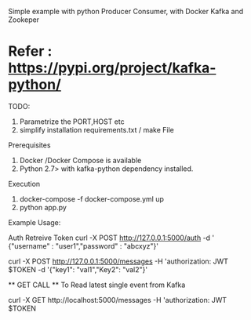 Simple example with python Producer Consumer, with Docker Kafka and Zookeper

# Refer : https://pypi.org/project/kafka-python/


TODO:
   1) Parametrize the PORT,HOST etc 
   2) simplify installation requirements.txt / make File 
   
   
 Prerequisites  
   1) Docker /Docker Compose is available
   2) Python 2.7> with kafka-python dependency installed.
   
 

 Execution
 1) docker-compose -f docker-compose.yml up 
 2) python app.py
 
 Example Usage:
 
 Auth
 Retreive Token 
 curl -X POST http://127.0.0.1:5000/auth -d ' {"username" : "user1","password" : "abcxyz"}'


 curl -X POST  http://127.0.0.1:5000/messages -H 'authorization: JWT $TOKEN  -d '{"key1": "val1","Key2": "val2"}'

** GET CALL ** To Read latest single event from Kafka 

curl -X GET http://localhost:5000/messages -H 'authorization: JWT $TOKEN 
  
